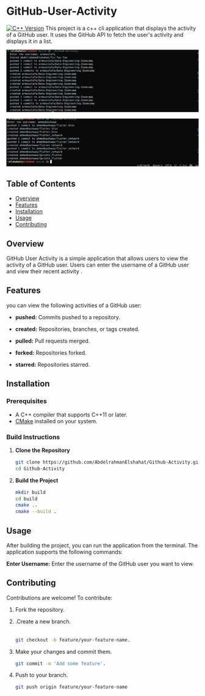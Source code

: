 # GitHub-User-Activity

[![C++ Version](https://img.shields.io/badge/C++-23%2B-blue.svg)](https://isocpp.org/)
This project is a c++ cli application that displays the activity of a GitHub user. It uses the GitHub API to fetch the user's activity and displays it in a list.

![App Preview](./images/1.jpeg)

![App Preview](./images/2.jpeg)

## Table of Contents

- [Overview](#overview)
- [Features](#features)
- [Installation](#installation)
- [Usage](#usage)
- [Contributing](#contributing)

## Overview

GitHub User Activity is a simple application that allows users to view the activity of a GitHub user. Users can enter the username of a GitHub user and view their recent activity .

## Features

you can view the following activities of a GitHub user:

- **pushed:** Commits pushed to a repository.

- **created:** Repositories, branches, or tags created.
- **pulled:** Pull requests merged.
- **forked:** Repositories forked.
- **starred:** Repositories starred.

## Installation

### Prerequisites

- A C++ compiler that supports C++11 or later.
- [CMake](https://cmake.org/) installed on your system.

### Build Instructions

1. **Clone the Repository**

   ```bash
   git clone https://github.com/AbdelrahmanElshahat/Github-Activity.git
   cd Github-Activity
2. **Build the Project**

   ```bash
   mkdir build
   cd build
   cmake ..
   cmake --build .

## Usage

After building the project, you can run the application from the terminal. The application supports the following commands:

 **Enter Username:** Enter the username of the GitHub user you want to view.

## Contributing

Contributions are welcome! To contribute:

1. Fork the repository.

2. .Create a new branch.

    ```bash

    git checkout -b feature/your-feature-name.

3. Make your changes and commit them.

    ```bash
    git commit -m 'Add some feature'.

4. Push to your branch.

    ```bash
    git push origin feature/your-feature-name
